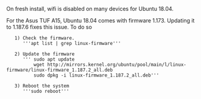 On fresh install, wifi is disabled on many devices for Ubuntu 18.04.

For the Asus TUF A15, Ubuntu 18.04 comes with firmware 1.173. Updating it to 1.187.6 fixes this issue. To do so 
     
       1) Check the firmware.
          '''apt list | grep linux-firmware'''

       2) Update the firmware
          ''' sudo apt update
              wget http://mirrors.kernel.org/ubuntu/pool/main/l/linux-firmware/linux-firmware_1.187.2_all.deb
              sudo dpkg -i linux-firmware_1.187.2_all.deb'''

       3) Reboot the system
          '''sudo reboot'''

